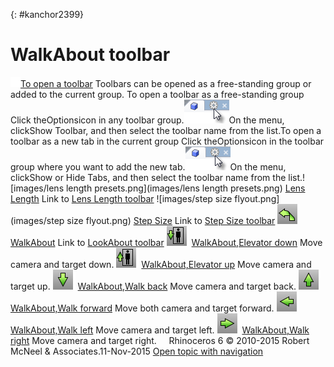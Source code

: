 ---
---

{: #kanchor2399}
# WalkAbout toolbar
 [![images/transparent.gif](images/transparent.gif)To open a toolbar](javascript:void(0);) Toolbars can be opened as a free-standing group or added to the current group.
To open a toolbar as a free-standing group
Click theOptionsicon in any toolbar group.![images/toolbar-howtoopen.png](images/toolbar-howtoopen.png)On the menu, clickShow Toolbar, and then select the toolbar name from the list.To open a toolbar as a new tab in the current group
Click theOptionsicon in the toolbar group where you want to add the new tab.![images/toolbar-howtoopen.png](images/toolbar-howtoopen.png)On the menu, clickShow or Hide Tabs, and then select the toolbar name from the list.![images/lens length presets.png](images/lens length presets.png) [Lens Length](walkabout.html) 
Link to [Lens Length toolbar](lens-length-toolbar.html) 
![images/step size flyout.png](images/step size flyout.png) [Step Size](walkabout.html) 
Link to [Step Size toolbar](step-size-toolbar.html) 
![images/look-left.png](images/look-left.png) [WalkAbout](walkabout.html) 
Link to [LookAbout toolbar](lookabout-toolbar.html) 
![images/elevator-down.png](images/elevator-down.png) [WalkAbout,Elevator down](walkabout.html) 
Move camera and target down.
![images/elevator-up.png](images/elevator-up.png) [WalkAbout,Elevator up](walkabout.html) 
Move camera and target up.
![images/walk-back.png](images/walk-back.png) [WalkAbout,Walk back](walkabout.html) 
Move camera and target back.
![images/walk-forward.png](images/walk-forward.png) [WalkAbout,Walk forward](walkabout.html) 
Move both camera and target forward.
![images/walk-left.png](images/walk-left.png) [WalkAbout,Walk left](walkabout.html) 
Move camera and target left.
![images/walk-right.png](images/walk-right.png) [WalkAbout,Walk right](walkabout.html) 
Move camera and target right.
&#160;
&#160;
Rhinoceros 6 © 2010-2015 Robert McNeel &amp; Associates.11-Nov-2015
 [Open topic with navigation](walkabout-toolbar.html) 

